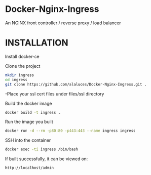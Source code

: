 # Docker-Nginx-Ingress
An NGINX front controller / reverse proxy / load balancer

# INSTALLATION
Install docker-ce

Clone the project
```sh
mkdir ingress
cd ingress
git clone https://github.com/alaluces/Docker-Nginx-Ingress.git .
```
-Place your ssl cert files under files/ssl directory

Build the docker image
```sh
docker build -t ingress .
```

Run the image you built
```sh
docker run -d --rm -p80:80 -p443:443 --name ingress ingress
```

SSH into the container
```sh
docker exec -ti ingress /bin/bash
```

If built successfully, it can be viewed on:
```sh
http://localhost/admin
```

